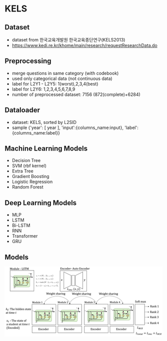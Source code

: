 # KELS

## Dataset
- dataset from 한국교육개발원 한국교육종단연구(KELS2013)
- https://www.kedi.re.kr/khome/main/research/requestResearchData.do

## Preprocessing
- merge questions in same category (with codebook)
- used only categorical data (not continuous data)
- label for L2Y1 - L2Y5: 1(worst),2,3,4(best)
- label for L2Y6: 1,2,3,4,5,6,7,8,9
- number of preprocessed dataset: 7156 (872(complete)+6284)

## Dataloader
- dataset: KELS, sorted by L2SID
- sample {'year': [ year ], 'input':{columns_name:input}, 'label':{columns_name:label}}

## Machine Learning Models
- Decision Tree
- SVM (rbf kernel)
- Extra Tree
- Gradient Boosting
- Logistic Regression
- Random Forest

## Deep Learning Models
- MLP
- LSTM
- Bi-LSTM
- RNN
- Transformer
- GRU

## Models
![model](./image/overview.png)
